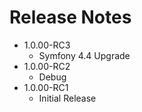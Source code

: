 # Release Notes 
 * 1.0.00-RC3
   * Symfony 4.4 Upgrade
 * 1.0.00-RC2
    * Debug
 * 1.0.00-RC1
    * Initial Release